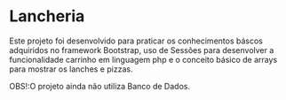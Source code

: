 # Lancheria
 Este projeto foi desenvolvido para praticar os conhecimentos báscos  adquiridos  no framework Bootstrap, uso de Sessões para desenvolver a funcionalidade carrinho em linguagem php e o conceito básico de arrays para mostrar os lanches e pizzas.
 
 OBS!:O projeto ainda não utiliza Banco de Dados.
